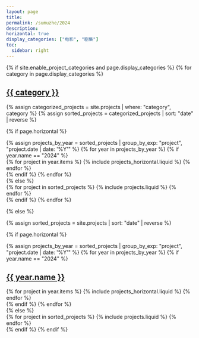 ```yaml
---
layout: page
title:
permalink: /sumuzhe/2024
description: 
horizontal: true
display_categories: ["电影", "剧集"]
toc:
  sidebar: right
---
```


<!-- pages/projects.md -->
<div class="projects">
{% if site.enable_project_categories and page.display_categories %}
  <!-- Display categorized projects -->
  {% for category in page.display_categories %}
  <a id="{{ category }}" href=".#{{ category }}">
    <h2 class="category">{{ category }}</h2>
  </a>
  {% assign categorized_projects = site.projects | where: "category", category %}
  {% assign sorted_projects = categorized_projects | sort: "date" | reverse %}

  <!-- Generate cards for each project -->
  {% if page.horizontal %}
  <div class="container">
    {% assign projects_by_year = sorted_projects | group_by_exp: "project", "project.date | date: '%Y'" %}
    {% for year in projects_by_year %}
    {% if year.name == "2024" %}
    <div class="row row-cols-1 row-cols-md-1">
      {% for project in year.items %}
        {% include projects_horizontal.liquid %}
      {% endfor %}
    </div>
    {% endif %}
    {% endfor %}
  </div>
  {% else %}
  <div class="row row-cols-1 row-cols-md-3">
    {% for project in sorted_projects %}
      {% include projects.liquid %}
    {% endfor %}
  </div>
  {% endif %}
  {% endfor %}

{% else %}

<!-- Display projects without categories -->

{% assign sorted_projects = site.projects | sort: "date" | reverse %}

  <!-- Generate cards for each project -->

{% if page.horizontal %}
  <div class="container">
    {% assign projects_by_year = sorted_projects | group_by_exp: "project", "project.date | date: '%Y'" %}
    {% for year in projects_by_year %}
      {% if year.name == "2024" %}
        <a id="{{ year.name }}" href=".#{{ year.name }}">
          <h2 class="category">{{ year.name }}</h2>
        </a>
        <div class="row row-cols-1 row-cols-md-1">
        {% for project in year.items %}
          {% include projects_horizontal.liquid %}
        {% endfor %}
        </div>
      {% endif %}
    {% endfor %}
  </div>
  {% else %}
  <div class="row row-cols-1 row-cols-md-3">
    {% for project in sorted_projects %}
      {% include projects.liquid %}
    {% endfor %}
  </div>
  {% endif %}
{% endif %}
</div>
